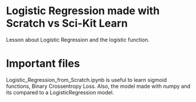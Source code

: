 # Logistic Regression made with Scratch vs Sci-Kit Learn

Lesson about Logistic Regression and the logistic function. 
#  Important files

Logistic_Regression_from_Scratch.ipynb	is useful to learn sigmoid functions, Binary Crossentropy Loss. Also, the model made with numpy and its compared to a LogisticRegression model.
